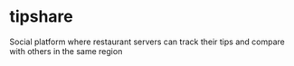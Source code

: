 # tipshare
Social platform where restaurant servers can track their tips and compare with others in the same region
